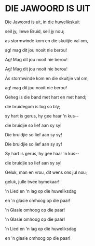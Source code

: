 # DIE JAWOORD IS UIT

Die Jawoord is uit, in die huwelikskuit

seil jy, liewe Bruid, seil jy nou;

as stormwinde kom en die skuitjie val om,

ag! mag dit jou nooit nie berou!

Ag! Mag dit jou nooit nie berou!

Ag! Mag dit jou nooit nie berou!

As stormwinde kom en die skuitjie val om,

ag! mag dit jou nooit nie berou!


Geheg is die band met hart en met hand;

die bruidegom is tog so bly;

sy hart is gerus, hy gee haar 'n kus--

die bruidjie so lief aan sy sy!

Die bruidjie so lief aan sy sy!

Die bruidjie so lief aan sy sy!

Sy hart is gerus, hy gee haar 'n kus--

die bruidjie so lief aan sy sy!


Geluk, man en vrou, dit wens ons jul nou;

geluk, julle twee bymekaar!

'n Lied en 'n lag op die huweliksdag

en 'n glasie omhoog op die paar!

'n Glasie omhoog op die paar!

'n Glasie omhoog op die paar!

'n Lied en 'n lag op die huweliksdag

en 'n glasie omhoog op die paar!

